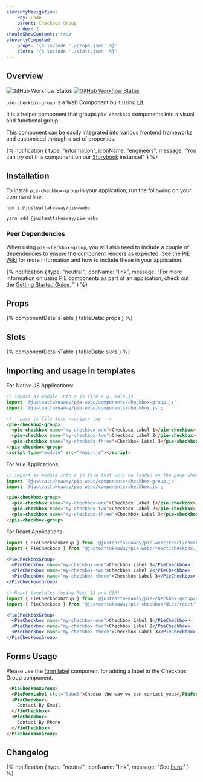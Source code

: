 ```yaml
---
eleventyNavigation:
    key: Code
    parent: Checkbox Group
    order: 2
shouldShowContents: true
eleventyComputed:
    props: "{% include './props.json' %}"
    slots: "{% include './slots.json' %}"
---
```


## Overview

<p>
  <a href="https://www.npmjs.com/@justeattakeaway/pie-checkbox-group" style="text-decoration: none">
    <img alt="GitHub Workflow Status" src="https://img.shields.io/npm/v/@justeattakeaway/pie-checkbox-group.svg?label=pie-checkbox-group">
  </a>

  <a href="https://www.npmjs.com/package/@justeattakeaway/pie-webc">
    <img alt="GitHub Workflow Status" src="https://img.shields.io/npm/v/@justeattakeaway/pie-webc.svg?label=pie-webc">
  </a>
</p>

`pie-checkbox-group` is a Web Component built using [Lit](https://lit.dev/).

It is a helper component that groups `pie-checkbox` components into a visual and functional group.

This component can be easily integrated into various frontend frameworks and customised through a set of properties.

{% notification {
  type: "information",
  iconName: "engineers",
  message: "You can try out this component on our [Storybook](https://webc.pie.design/?path=/story/checkbox-group--default) instance!"
} %}

## Installation

To install `pie-checkbox-group` in your application, run the following on your command line:

```shell
npm i @justeattakeaway/pie-webc
```

```shell
yarn add @justeattakeaway/pie-webc
```

### Peer Dependencies

When using `pie-checkbox-group`, you will also need to include a couple of dependencies to ensure the component renders as expected. See [the PIE Wiki](https://github.com/justeattakeaway/pie/wiki/Getting-started-with-PIE-Web-Components#expected-dependencies) for more information and how to include these in your application.

{% notification {
  type: "neutral",
  iconName: "link",
  message: "For more information on using PIE components as part of an application, check out the [Getting Started Guide.](https://github.com/justeattakeaway/pie/wiki/Getting-started-with-PIE-Web-Components)."
} %}

## Props

{% componentDetailsTable {
  tableData: props
} %}

## Slots

{% componentDetailsTable {
  tableData: slots
} %}

## Importing and usage in templates

For Native JS Applications:
```js
// import as module into a js file e.g. main.js
import '@justeattakeaway/pie-webc/components/checkbox-group.js';
import '@justeattakeaway/pie-webc/components/checkbox.js';
```

```html
<!-- pass js file into <script> tag -->
<pie-checkbox-group>
  <pie-checkbox name="my-checkbox-one">Checkbox Label 1</pie-checkbox>
  <pie-checkbox name="my-checkbox-two">Checkbox Label 2</pie-checkbox>
  <pie-checkbox name="my-checkbox-three">Checkbox Label 3</pie-checkbox>
</pie-checkbox-group>
<script type="module" src="/main.js"></script>
```

For Vue Applications:

```js
// import as module into a js file that will be loaded on the page where the component is used.
import '@justeattakeaway/pie-webc/components/checkbox-group.js';
import '@justeattakeaway/pie-webc/components/checkbox.js';
```

```html
<pie-checkbox-group>
  <pie-checkbox name="my-checkbox-one">Checkbox Label 1</pie-checkbox>
  <pie-checkbox name="my-checkbox-two">Checkbox Label 2</pie-checkbox>
  <pie-checkbox name="my-checkbox-three">Checkbox Label 3</pie-checkbox>
</pie-checkbox-group>
```

For React Applications:

```jsx
import { PieCheckboxGroup } from '@justeattakeaway/pie-webc/react/checkbox-group.js';
import { PieCheckbox } from '@justeattakeaway/pie-webc/react/checkbox.js';

<PieCheckboxGroup>
  <PieCheckbox name="my-checkbox-one">Checkbox Label 1</PieCheckbox>
  <PieCheckbox name="my-checkbox-two">Checkbox Label 2</PieCheckbox>
  <PieCheckbox name="my-checkbox-three">Checkbox Label 3</PieCheckbox>
</PieCheckboxGroup>
```

```jsx
// React templates (using Next 13 and SSR)
import { PieCheckboxGroup } from '@justeattakeaway/pie-checkbox-group/dist/react';
import { PieCheckbox } from '@justeattakeaway/pie-checkbox/dist/react';

<PieCheckboxGroup>
  <PieCheckbox name="my-checkbox-one">Checkbox Label 1</PieCheckbox>
  <PieCheckbox name="my-checkbox-two">Checkbox Label 2</PieCheckbox>
  <PieCheckbox name="my-checkbox-three">Checkbox Label 3</PieCheckbox>
</PieCheckboxGroup>
```

## Forms Usage
Please use the [form label](/components/form-label/) component for adding a label to the Checkbox Group component.

```html
 <PieCheckboxGroup>
  <PieFormLabel slot="label">Choose the way we can contact you:</PieFormLabel>
  <PieCheckbox>
    Contact By Email
  </PieCheckbox>
  <PieCheckbox>
    Contact By Phone
  </PieCheckbox>
</PieCheckboxGroup>
```

## Changelog

{% notification {
  type: "neutral",
  iconName: "link",
  message: "See [here](https://github.com/justeattakeaway/pie/blob/main/packages/components/pie-checkbox-group/CHANGELOG.md)."
} %}
